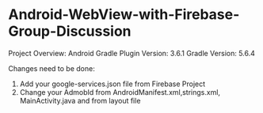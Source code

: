 # Android-WebView-with-Firebase-Group-Discussion

Project Overview:
Android Gradle Plugin Version: 3.6.1
Gradle Version: 5.6.4

Changes need to be done:
1) Add your google-services.json file from Firebase Project
2) Change your AdmobId from AndroidManifest.xml,strings.xml, MainActivity.java and from layout file
